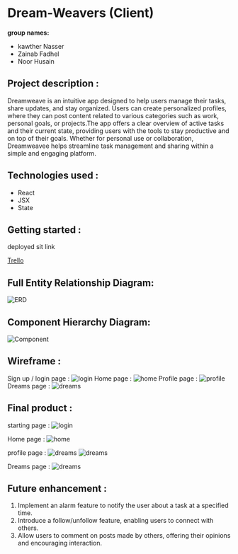 # Dream-Weavers (Client)

**group names:**
- kawther Nasser
- Zainab Fadhel
- Noor Husain


**Project description :**
---------------------------------------------------
Dreamweave is an intuitive app designed to help users manage their tasks, share updates, and stay organized. Users can create personalized profiles, where they can post content related to various categories such as work, personal goals, or projects.The app offers a clear overview of active tasks and their current state, providing users with the tools to stay productive and on top of their goals. Whether for personal use or collaboration, Dreamweavee helps streamline task management and sharing within a simple and engaging platform.

**Technologies used :**
---------------------------------------------------
- React
- JSX
- State

**Getting started :**
----------------------------------------------------
 deployed sit link 

 [Trello](https://trello.com/invite/b/676bf69b20ad5fa300965e9e/ATTIf6cc6cb3e5213ef90505a3a7c6fd555d8457F81E/dreamweavers)

**Full Entity Relationship Diagram:**
----------------------------------------------------
![ERD](img/ERD.jpeg)

**Component Hierarchy Diagram:**
----------------------------------------------------
![Component](img/6.png)

**Wireframe :**
----------------------------------------------------
Sign up / login page :
![login](img/1.png)
Home page :
![home](img/2.png)
Profile page :
![profile](img/3.png)
Dreams page :
![dreams](img/4.png)


**Final product :**
----------------------------------------------------
starting page :
![login](img/final1.jpeg)

Home page :
![home](img/final2.jpeg)

profile page :
![dreams](img/final4.jpeg)
![dreams](img/final5.jpeg)

Dreams page :
![dreams](img/final3.jpeg)



**Future enhancement :**
----------------------------------------------------

1. Implement an alarm feature to notify the user about a task at a specified time.
2. Introduce a follow/unfollow feature, enabling users to connect with others.
3. Allow users to comment on posts made by others, offering their opinions and encouraging interaction.